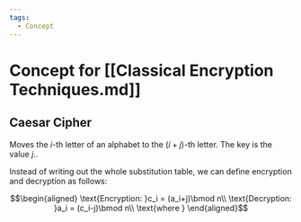 ```yaml
---
tags:
  - Concept
---
```

# Concept for [[Classical Encryption Techniques.md]]

## Caesar Cipher

Moves the $i$-th letter of an alphabet to the $(i+j)$-th letter. The key is the value $j$..

Instead of writing out the whole substitution table, we can define encryption and decryption as follows:

$$\begin{aligned}
\text{Encryption: }c_i = (a_i+j)\bmod n\\
\text{Decryption: }a_i = (c_i-j)\bmod n\\
\text{where }
\end{aligned}$$
